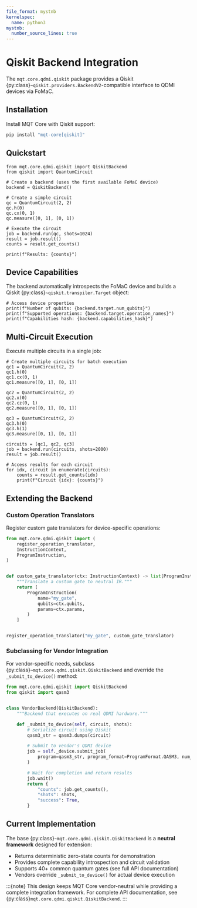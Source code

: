 ```yaml
---
file_format: mystnb
kernelspec:
  name: python3
mystnb:
  number_source_lines: true
---
```


# Qiskit Backend Integration

The `mqt.core.qdmi.qiskit` package provides a Qiskit {py:class}`~qiskit.providers.BackendV2`-compatible interface to QDMI devices via FoMaC.

## Installation

Install MQT Core with Qiskit support:

```bash
pip install "mqt-core[qiskit]"
```

## Quickstart

```{code-cell} ipython3
from mqt.core.qdmi.qiskit import QiskitBackend
from qiskit import QuantumCircuit

# Create a backend (uses the first available FoMaC device)
backend = QiskitBackend()

# Create a simple circuit
qc = QuantumCircuit(2, 2)
qc.h(0)
qc.cx(0, 1)
qc.measure([0, 1], [0, 1])

# Execute the circuit
job = backend.run(qc, shots=1024)
result = job.result()
counts = result.get_counts()

print(f"Results: {counts}")
```

## Device Capabilities

The backend automatically introspects the FoMaC device and builds a Qiskit {py:class}`~qiskit.transpiler.Target` object:

```{code-cell} ipython3
# Access device properties
print(f"Number of qubits: {backend.target.num_qubits}")
print(f"Supported operations: {backend.target.operation_names}")
print(f"Capabilities hash: {backend.capabilities_hash}")
```

## Multi-Circuit Execution

Execute multiple circuits in a single job:

```{code-cell} ipython3
# Create multiple circuits for batch execution
qc1 = QuantumCircuit(2, 2)
qc1.h(0)
qc1.cx(0, 1)
qc1.measure([0, 1], [0, 1])

qc2 = QuantumCircuit(2, 2)
qc2.x(0)
qc2.cz(0, 1)
qc2.measure([0, 1], [0, 1])

qc3 = QuantumCircuit(2, 2)
qc3.h(0)
qc3.h(1)
qc3.measure([0, 1], [0, 1])

circuits = [qc1, qc2, qc3]
job = backend.run(circuits, shots=2000)
result = job.result()

# Access results for each circuit
for idx, circuit in enumerate(circuits):
    counts = result.get_counts(idx)
    print(f"Circuit {idx}: {counts}")
```

## Extending the Backend

### Custom Operation Translators

Register custom gate translators for device-specific operations:

```python
from mqt.core.qdmi.qiskit import (
    register_operation_translator,
    InstructionContext,
    ProgramInstruction,
)


def custom_gate_translator(ctx: InstructionContext) -> list[ProgramInstruction]:
    """Translate a custom gate to neutral IR."""
    return [
        ProgramInstruction(
            name="my_gate",
            qubits=ctx.qubits,
            params=ctx.params,
        )
    ]


register_operation_translator("my_gate", custom_gate_translator)
```

### Subclassing for Vendor Integration

For vendor-specific needs, subclass {py:class}`~mqt.core.qdmi.qiskit.QiskitBackend` and override the `_submit_to_device()` method:

```python
from mqt.core.qdmi.qiskit import QiskitBackend
from qiskit import qasm3


class VendorBackend(QiskitBackend):
    """Backend that executes on real QDMI hardware."""

    def _submit_to_device(self, circuit, shots):
        # Serialize circuit using Qiskit
        qasm3_str = qasm3.dumps(circuit)

        # Submit to vendor's QDMI device
        job = self._device.submit_job(
            program=qasm3_str, program_format=ProgramFormat.QASM3, num_shots=shots
        )

        # Wait for completion and return results
        job.wait()
        return {
            "counts": job.get_counts(),
            "shots": shots,
            "success": True,
        }
```

## Current Implementation

The base {py:class}`~mqt.core.qdmi.qiskit.QiskitBackend` is a **neutral framework** designed for extension:

- Returns deterministic zero-state counts for demonstration
- Provides complete capability introspection and circuit validation
- Supports 40+ common quantum gates (see full API documentation)
- Vendors override `_submit_to_device()` for actual device execution

:::{note}
This design keeps MQT Core vendor-neutral while providing a complete integration framework.
For complete API documentation, see {py:class}`mqt.core.qdmi.qiskit.QiskitBackend`.
:::

